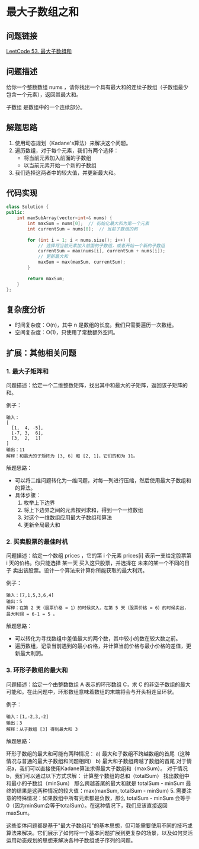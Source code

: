 # 最大子数组之和

## 问题链接
[LeetCode 53. 最大子数组和](https://leetcode.com/problems/maximum-subarray/)

## 问题描述
给你一个整数数组 nums ，请你找出一个具有最大和的连续子数组（子数组最少包含一个元素），返回其最大和。

子数组 是数组中的一个连续部分。

## 解题思路
1. 使用动态规划（Kadane's算法）来解决这个问题。
2. 遍历数组，对于每个元素，我们有两个选择：
   - 将当前元素加入前面的子数组
   - 以当前元素开始一个新的子数组
3. 我们选择这两者中的较大值，并更新最大和。

## 代码实现
```cpp
class Solution {
public:
    int maxSubArray(vector<int>& nums) {
        int maxSum = nums[0];  // 初始化最大和为第一个元素
        int currentSum = nums[0];  // 当前子数组的和
        
        for (int i = 1; i < nums.size(); i++) {
            // 选择将当前元素加入前面的子数组，或者开始一个新的子数组
            currentSum = max(nums[i], currentSum + nums[i]);
            // 更新最大和
            maxSum = max(maxSum, currentSum);
        }
        
        return maxSum;
    }
};
```

## 复杂度分析
- 时间复杂度：O(n)，其中 n 是数组的长度。我们只需要遍历一次数组。
- 空间复杂度：O(1)，只使用了常数额外空间。

## 扩展：其他相关问题

### 1. 最大子矩阵和

问题描述：给定一个二维整数矩阵，找出其中和最大的子矩阵，返回该子矩阵的和。

例子：
```
输入：
[
  [1,  4, -5],
  [-7, 3,  6],
  [3,  2,  1]
]
输出：11
解释：和最大的子矩阵为 [3, 6] 和 [2, 1]，它们的和为 11。
```

解题思路：
* 可以将二维问题转化为一维问题，对每一列进行压缩，然后使用最大子数组和的算法。
* 具体步骤：
  1. 枚举上下边界
  2. 将上下边界之间的元素按列求和，得到一个一维数组
  3. 对这个一维数组应用最大子数组和算法
  4. 更新全局最大和

### 2. 买卖股票的最佳时机

问题描述：给定一个数组 prices ，它的第 i 个元素 prices[i] 表示一支给定股票第 i 天的价格。你只能选择 某一天 买入这只股票，并选择在 未来的某一个不同的日子 卖出该股票。设计一个算法来计算你所能获取的最大利润。

例子：
```
输入：[7,1,5,3,6,4]
输出：5
解释：在第 2 天（股票价格 = 1）的时候买入，在第 5 天（股票价格 = 6）的时候卖出，最大利润 = 6-1 = 5 。
```

解题思路：
* 可以转化为寻找数组中差值最大的两个数，其中较小的数在较大数之前。
* 遍历数组，记录当前遇到的最小价格，并计算当前价格与最小价格的差值，更新最大利润。

### 3. 环形子数组的最大和

问题描述：给定一个由整数数组 A 表示的环形数组 C，求 C 的非空子数组的最大可能和。在此问题中，环形数组意味着数组的末端将会与开头相连呈环状。

例子：
```
输入：[1,-2,3,-2]
输出：3
解释：从子数组 [3] 得到最大和 3
```

解题思路：

环形子数组的最大和可能有两种情况：
a) 最大和子数组不跨越数组的首尾（这种情况与普通的最大子数组和问题相同）
b) 最大和子数组跨越了数组的首尾
对于情况a，我们可以直接使用Kadane算法求得最大子数组和（maxSum）。
对于情况b，我们可以通过以下方式求解：
计算整个数组的总和（totalSum）
找出数组中和最小的子数组（minSum）
那么跨越首尾的最大和就是 totalSum - minSum
最终的结果是这两种情况的较大值：max(maxSum, totalSum - minSum)
5. 需要注意的特殊情况：如果数组中所有元素都是负数，那么 totalSum - minSum 会等于0（因为minSum会等于totalSum）。在这种情况下，我们应该直接返回maxSum。

这些变体问题都是基于"最大子数组和"的基本思想，但可能需要使用不同的技巧或算法来解决。它们展示了如何将一个基本问题扩展到更复杂的场景，以及如何灵活运用动态规划的思想来解决各种子数组或子序列的问题。
